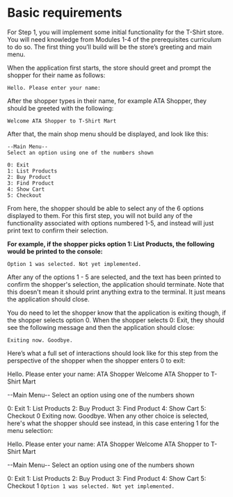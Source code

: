 # Basic requirements

For Step 1, you will implement some initial functionality for the T-Shirt store. You will need knowledge from Modules
1-4 of the prerequisites curriculum to do so. The first thing you’ll build will be the store’s greeting and main menu.

When the application first starts, the store should greet and prompt the shopper for their name as follows:

`Hello. Please enter your name:`

After the shopper types in their name, for example ATA Shopper, they should be greeted with the following:

`Welcome ATA Shopper to T-Shirt Mart`

After that, the main shop menu should be displayed, and look like this:

```
--Main Menu--
Select an option using one of the numbers shown

0: Exit
1: List Products
2: Buy Product
3: Find Product
4: Show Cart
5: Checkout
```

From here, the shopper should be able to select any of the 6 options displayed to them. For this first step, you will
not build any of the functionality associated with options numbered 1-5, and instead will just print text to confirm
their selection.

**For example, if the shopper picks option 1: List Products, the following would be printed to the console:**

`Option 1 was selected. Not yet implemented.`

After any of the options 1 - 5 are selected, and the text has been printed to confirm the shopper's selection, the
application should terminate. Note that this doesn't mean it should print anything extra to the terminal. It just means
the application should close.

You do need to let the shopper know that the application is exiting though, if the shopper selects option 0. When the
shopper selects 0: Exit, they should see the following message and then the application should close:

`Exiting now. Goodbye.`

Here’s what a full set of interactions should look like for this step from the perspective of the shopper when the
shopper enters 0 to exit:

Hello. Please enter your name:
ATA Shopper
Welcome ATA Shopper to T-Shirt Mart

--Main Menu--
Select an option using one of the numbers shown

0: Exit
1: List Products
2: Buy Product
3: Find Product
4: Show Cart
5: Checkout
0
Exiting now. Goodbye.
When any other choice is selected, here's what the shopper should see instead, in this case entering 1 for the menu
selection:

Hello. Please enter your name:
ATA Shopper
Welcome ATA Shopper to T-Shirt Mart

--Main Menu--
Select an option using one of the numbers shown

0: Exit
1: List Products
2: Buy Product
3: Find Product
4: Show Cart
5: Checkout
1
`Option 1 was selected. Not yet implemented.`
